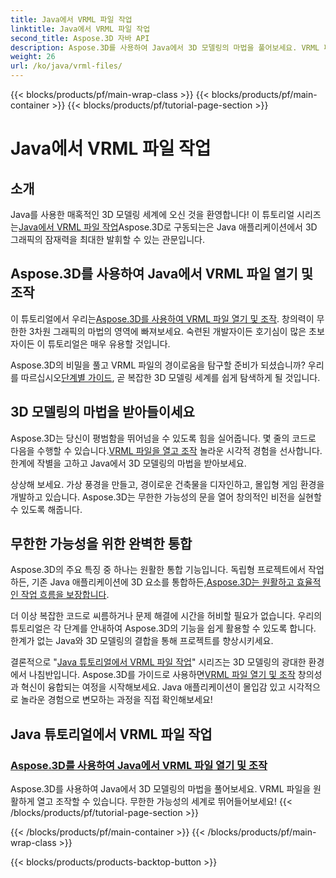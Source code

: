 ```yaml
---
title: Java에서 VRML 파일 작업
linktitle: Java에서 VRML 파일 작업
second_title: Aspose.3D 자바 API
description: Aspose.3D를 사용하여 Java에서 3D 모델링의 마법을 풀어보세요. VRML 파일을 원활하게 열고 조작할 수 있습니다. 무한한 가능성의 세계로 뛰어들어보세요!
weight: 26
url: /ko/java/vrml-files/
---
```


{{< blocks/products/pf/main-wrap-class >}}
{{< blocks/products/pf/main-container >}}
{{< blocks/products/pf/tutorial-page-section >}}

# Java에서 VRML 파일 작업

## 소개

 Java를 사용한 매혹적인 3D 모델링 세계에 오신 것을 환영합니다! 이 튜토리얼 시리즈는[Java에서 VRML 파일 작업](./open-vrml-files-java/)Aspose.3D로 구동되는은 Java 애플리케이션에서 3D 그래픽의 잠재력을 최대한 발휘할 수 있는 관문입니다.

## Aspose.3D를 사용하여 Java에서 VRML 파일 열기 및 조작
 이 튜토리얼에서 우리는[Aspose.3D를 사용하여 VRML 파일 열기 및 조작](./open-vrml-files-java/). 창의력이 무한한 3차원 그래픽의 마법의 영역에 빠져보세요. 숙련된 개발자이든 호기심이 많은 초보자이든 이 튜토리얼은 매우 유용할 것입니다.

 Aspose.3D의 비밀을 풀고 VRML 파일의 경이로움을 탐구할 준비가 되셨습니까? 우리를 따르십시오[단계별 가이드](./open-vrml-files-java/), 곧 복잡한 3D 모델링 세계를 쉽게 탐색하게 될 것입니다.

## 3D 모델링의 마법을 받아들이세요
 Aspose.3D는 당신이 평범함을 뛰어넘을 수 있도록 힘을 실어줍니다. 몇 줄의 코드로 다음을 수행할 수 있습니다.[VRML 파일을 열고 조작](./open-vrml-files-java/) 놀라운 시각적 경험을 선사합니다. 한계에 작별을 고하고 Java에서 3D 모델링의 마법을 받아보세요.

상상해 보세요. 가상 풍경을 만들고, 경이로운 건축물을 디자인하고, 몰입형 게임 환경을 개발하고 있습니다. Aspose.3D는 무한한 가능성의 문을 열어 창의적인 비전을 실현할 수 있도록 해줍니다.

## 무한한 가능성을 위한 완벽한 통합
 Aspose.3D의 주요 특징 중 하나는 원활한 통합 기능입니다. 독립형 프로젝트에서 작업하든, 기존 Java 애플리케이션에 3D 요소를 통합하든,[Aspose.3D는 원활하고 효율적인 작업 흐름을 보장합니다](./open-vrml-files-java/).

더 이상 복잡한 코드로 씨름하거나 문제 해결에 시간을 허비할 필요가 없습니다. 우리의 튜토리얼은 각 단계를 안내하여 Aspose.3D의 기능을 쉽게 활용할 수 있도록 합니다. 한계가 없는 Java와 3D 모델링의 결합을 통해 프로젝트를 향상시키세요.

결론적으로 "[Java 튜토리얼에서 VRML 파일 작업](./open-vrml-files-java/)" 시리즈는 3D 모델링의 광대한 환경에서 나침반입니다. Aspose.3D를 가이드로 사용하면[VRML 파일 열기 및 조작](./open-vrml-files-java/) 창의성과 혁신이 융합되는 여정을 시작해보세요. Java 애플리케이션이 몰입감 있고 시각적으로 놀라운 경험으로 변모하는 과정을 직접 확인해보세요!
## Java 튜토리얼에서 VRML 파일 작업
### [Aspose.3D를 사용하여 Java에서 VRML 파일 열기 및 조작](./open-vrml-files-java/)
Aspose.3D를 사용하여 Java에서 3D 모델링의 마법을 풀어보세요. VRML 파일을 원활하게 열고 조작할 수 있습니다. 무한한 가능성의 세계로 뛰어들어보세요!
{{< /blocks/products/pf/tutorial-page-section >}}

{{< /blocks/products/pf/main-container >}}
{{< /blocks/products/pf/main-wrap-class >}}

{{< blocks/products/products-backtop-button >}}
